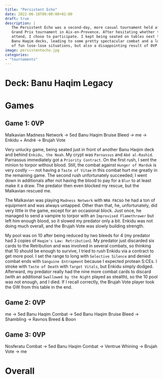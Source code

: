 ```yaml
---
title: "Persistent Echo"
date: 2022-06-18T00:00:00+02:00
draft: true
description: | 
   The Persistent Echo was a second-day, more casual tournament held after the
   Grand Prix tournament in Aix-en-Provence. After hesitating whether to even
   attend, I chose to participate. I kept being seated on tables next to other
   Banu Haqim decks, leading to some pretty spectacular combat and a lot
   of fun lose-lose situations, but also a disappointing result of 0VP.
image: persistentecho.jpg
categories:
- "tournaments"
---
```


# Deck: Banu Haqim Legacy

# Games

## Game 1: 0VP

Malkavian Madness Network →️ 5ed Banu Haqim Bruise Bleed →️ me →️ Enkidu + André →️ Brujah Vote

Very unlucky game, being seated just in front of another Banu Haqim deck
and behind `Enkidu, the Noah`. My crypt was `Parnassus` and `Abd al-Rashid`.
Parnassus immediately got a `Priority Contract`. On the first rush, I sent
the minion to torpor without blood. Still, the combat against `Hunger of Marduk`
is very costly --- not having a `Taste of Vitae` in this combat hurt me greatly
in the remaining game. The second rush unfortunately succeeded; I went down in
additionals after not having the blood to pay for a `Blur` to at least make it
a draw. The predator then even blocked my rescue, but the Malkavian rescued me.

The Malkavian was playing `Madness Network` with `NRA PAC`so he had a ton
of equipment and was always untapped. Other than that, he, unfortunately, did
very little in the game, except for an occasional block. Just once, he managed
to send a vampire to torpor with an `Improvised Flamethrower` but left him
enough blood, so it slowed my predator only a bit. Enkidu was not doing much
overall, and the Brujah Vote was slowly building strength.

My pool was on 10 after being reduced by two bleeds for 4 (my predator had 3
copies of `Haqim's Law: Retribution`). My predator just discarded six cards to
the Retribution and was involved in several combats, so thinking that 10 should
be enough to survive, I tried to rush Enkidu via a contract to get more pool.
I set the range to long with `Selective Silence` and denied combat ends with
`Sanguine Entrapment` because I expected protean S:CEs. I stroke with `Taste
of Death` with `Target Vitals`, but Enkidu simply dodged. Afterward, my
predator really had the nine more combat cards to discard (with an additional
`Swallowed by the Night` played as stealth), so the 10 pool was not enough,
and I died. If I recall correctly, the Brujah Vote player took the GW from this
table in the end.

## Game 2: 0VP

me →️ 5ed Banu Haqim Combat →️ 5ed Banu Haqim Bruise Bleed →️ Shambling →️ Ravnos Breed & Boon

## Game 3: 0VP

Nosferatu Combat → 5ed Banu Haqim Combat → Ventrue Whining → Brujah Vote → me 

# Overall
